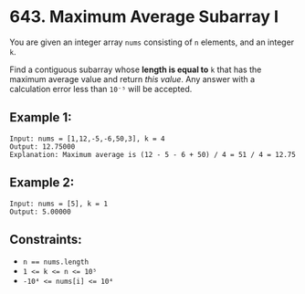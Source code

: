 # 643. Maximum Average Subarray I

You are given an integer array `nums` consisting of `n` elements, and an integer `k`.

Find a contiguous subarray whose **length is equal to** `k` that has the maximum average value and return _this value_. Any answer with a calculation error less than `10⁻⁵` will be accepted.

## Example 1:

```
Input: nums = [1,12,-5,-6,50,3], k = 4
Output: 12.75000
Explanation: Maximum average is (12 - 5 - 6 + 50) / 4 = 51 / 4 = 12.75
```

## Example 2:

```
Input: nums = [5], k = 1
Output: 5.00000
```

## Constraints:

- `n == nums.length`
- `1 <= k <= n <= 10⁵`
- `-10⁴ <= nums[i] <= 10⁴`
